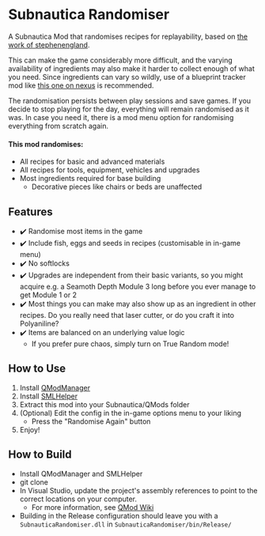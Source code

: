 # Subnautica Randomiser
A Subnautica Mod that randomises recipes for replayability, based on [the work of stephenengland](https://github.com/stephenengland/SubnauticaRandomizer).

This can make the game considerably more difficult, and the varying availability of ingredients may also make it harder to collect enough of what you need. Since ingredients can vary so wildly, use of a blueprint tracker mod like [this one on nexus](https://www.nexusmods.com/subnautica/mods/22) is recommended.

The randomisation persists between play sessions and save games. If you decide to stop playing for the day, everything will remain randomised as it was. In case you need it, there is a mod menu option for randomising everything from scratch again.

#### This mod randomises:
* All recipes for basic and advanced materials
* All recipes for tools, equipment, vehicles and upgrades
* Most ingredients required for base building
  * Decorative pieces like chairs or beds are unaffected

## Features
- ✔️ Randomise most items in the game
- ✔️ Include fish, eggs and seeds in recipes (customisable in in-game menu)
- ✔️ No softlocks 
- ✔️ Upgrades are independent from their basic variants, so you might acquire e.g. a Seamoth Depth Module 3 long before you ever manage to get Module 1 or 2
- ✔️ Most things you can make may also show up as an ingredient in other recipes. Do you really need that laser cutter, or do you craft it into Polyaniline?
- ✔️ Items are balanced on an underlying value logic
   - If you prefer pure chaos, simply turn on True Random mode!

## How to Use
1. Install [QModManager](https://www.nexusmods.com/subnautica/mods/201)
2. Install [SMLHelper](https://www.nexusmods.com/subnautica/mods/113)
3. Extract this mod into your Subnautica/QMods folder
4. (Optional) Edit the config in the in-game options menu to your liking
   * Press the "Randomise Again" button
5. Enjoy!

## How to Build
* Install QModManager and SMLHelper
* git clone
* In Visual Studio, update the project's assembly references to point to the correct locations on your computer.
  * For more information, see [QMod Wiki](https://github.com/SubnauticaModding/QModManager/wiki/Libraries)
* Building in the Release configuration should leave you with a `SubnauticaRandomiser.dll` in `SubnauticaRandomiser/bin/Release/`
